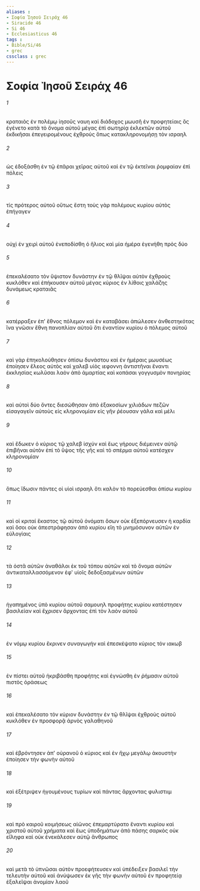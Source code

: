 ```yaml
---
aliases : 
- Σοφία Ἰησοῦ Σειράχ 46
- Siracide 46
- Si 46
- Ecclesiasticus 46
tags : 
- Bible/Si/46
- grec
cssclass : grec
---
```


# Σοφία Ἰησοῦ Σειράχ 46

###### 1
κραταιὸς ἐν πολέμῳ ἰησοῦς ναυη καὶ διάδοχος μωυσῆ ἐν προφητείαις ὃς ἐγένετο κατὰ τὸ ὄνομα αὐτοῦ μέγας ἐπὶ σωτηρίᾳ ἐκλεκτῶν αὐτοῦ ἐκδικῆσαι ἐπεγειρομένους ἐχθρούς ὅπως κατακληρονομήσῃ τὸν ισραηλ
###### 2
ὡς ἐδοξάσθη ἐν τῷ ἐπᾶραι χεῖρας αὐτοῦ καὶ ἐν τῷ ἐκτεῖναι ῥομφαίαν ἐπὶ πόλεις
###### 3
τίς πρότερος αὐτοῦ οὕτως ἔστη τοὺς γὰρ πολέμους κυρίου αὐτὸς ἐπήγαγεν
###### 4
οὐχὶ ἐν χειρὶ αὐτοῦ ἐνεποδίσθη ὁ ἥλιος καὶ μία ἡμέρα ἐγενήθη πρὸς δύο
###### 5
ἐπεκαλέσατο τὸν ὕψιστον δυνάστην ἐν τῷ θλῖψαι αὐτὸν ἐχθροὺς κυκλόθεν καὶ ἐπήκουσεν αὐτοῦ μέγας κύριος ἐν λίθοις χαλάζης δυνάμεως κραταιᾶς
###### 6
κατέρραξεν ἐπ' ἔθνος πόλεμον καὶ ἐν καταβάσει ἀπώλεσεν ἀνθεστηκότας ἵνα γνῶσιν ἔθνη πανοπλίαν αὐτοῦ ὅτι ἐναντίον κυρίου ὁ πόλεμος αὐτοῦ
###### 7
καὶ γὰρ ἐπηκολούθησεν ὀπίσω δυνάστου καὶ ἐν ἡμέραις μωυσέως ἐποίησεν ἔλεος αὐτὸς καὶ χαλεβ υἱὸς ιεφοννη ἀντιστῆναι ἔναντι ἐκκλησίας κωλῦσαι λαὸν ἀπὸ ἁμαρτίας καὶ κοπάσαι γογγυσμὸν πονηρίας
###### 8
καὶ αὐτοὶ δύο ὄντες διεσώθησαν ἀπὸ ἑξακοσίων χιλιάδων πεζῶν εἰσαγαγεῖν αὐτοὺς εἰς κληρονομίαν εἰς γῆν ῥέουσαν γάλα καὶ μέλι
###### 9
καὶ ἔδωκεν ὁ κύριος τῷ χαλεβ ἰσχύν καὶ ἕως γήρους διέμεινεν αὐτῷ ἐπιβῆναι αὐτὸν ἐπὶ τὸ ὕψος τῆς γῆς καὶ τὸ σπέρμα αὐτοῦ κατέσχεν κληρονομίαν
###### 10
ὅπως ἴδωσιν πάντες οἱ υἱοὶ ισραηλ ὅτι καλὸν τὸ πορεύεσθαι ὀπίσω κυρίου
###### 11
καὶ οἱ κριταί ἕκαστος τῷ αὐτοῦ ὀνόματι ὅσων οὐκ ἐξεπόρνευσεν ἡ καρδία καὶ ὅσοι οὐκ ἀπεστράφησαν ἀπὸ κυρίου εἴη τὸ μνημόσυνον αὐτῶν ἐν εὐλογίαις
###### 12
τὰ ὀστᾶ αὐτῶν ἀναθάλοι ἐκ τοῦ τόπου αὐτῶν καὶ τὸ ὄνομα αὐτῶν ἀντικαταλλασσόμενον ἐφ' υἱοῖς δεδοξασμένων αὐτῶν
###### 13
ἠγαπημένος ὑπὸ κυρίου αὐτοῦ σαμουηλ προφήτης κυρίου κατέστησεν βασιλείαν καὶ ἔχρισεν ἄρχοντας ἐπὶ τὸν λαὸν αὐτοῦ
###### 14
ἐν νόμῳ κυρίου ἔκρινεν συναγωγήν καὶ ἐπεσκέψατο κύριος τὸν ιακωβ
###### 15
ἐν πίστει αὐτοῦ ἠκριβάσθη προφήτης καὶ ἐγνώσθη ἐν ῥήμασιν αὐτοῦ πιστὸς ὁράσεως
###### 16
καὶ ἐπεκαλέσατο τὸν κύριον δυνάστην ἐν τῷ θλῖψαι ἐχθροὺς αὐτοῦ κυκλόθεν ἐν προσφορᾷ ἀρνὸς γαλαθηνοῦ
###### 17
καὶ ἐβρόντησεν ἀπ' οὐρανοῦ ὁ κύριος καὶ ἐν ἤχῳ μεγάλῳ ἀκουστὴν ἐποίησεν τὴν φωνὴν αὐτοῦ
###### 18
καὶ ἐξέτριψεν ἡγουμένους τυρίων καὶ πάντας ἄρχοντας φυλιστιιμ
###### 19
καὶ πρὸ καιροῦ κοιμήσεως αἰῶνος ἐπεμαρτύρατο ἔναντι κυρίου καὶ χριστοῦ αὐτοῦ χρήματα καὶ ἕως ὑποδημάτων ἀπὸ πάσης σαρκὸς οὐκ εἴληφα καὶ οὐκ ἐνεκάλεσεν αὐτῷ ἄνθρωπος
###### 20
καὶ μετὰ τὸ ὑπνῶσαι αὐτὸν προεφήτευσεν καὶ ὑπέδειξεν βασιλεῖ τὴν τελευτὴν αὐτοῦ καὶ ἀνύψωσεν ἐκ γῆς τὴν φωνὴν αὐτοῦ ἐν προφητείᾳ ἐξαλεῖψαι ἀνομίαν λαοῦ
